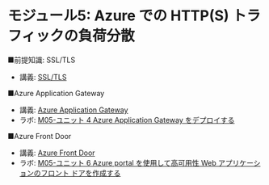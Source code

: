 # モジュール5: Azure での HTTP(S) トラフィックの負荷分散

■前提知識: SSL/TLS

- 講義: [SSL/TLS](ssl-tls.md)

■Azure Application Gateway

- 講義: [Azure Application Gateway](../network/appgw.md)
- ラボ: [M05-ユニット 4 Azure Application Gateway をデプロイする](lab-m05-u04.md)

■Azure Front Door

- 講義: [Azure Front Door](../network/front-door.md)
- ラボ: [M05-ユニット 6 Azure portal を使用して高可用性 Web アプリケーションのフロント ドアを作成する](lab-m05-u06.md)

